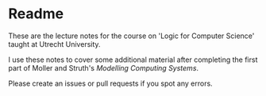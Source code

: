 
# Readme

These are the lecture notes for the course on 'Logic for Computer
Science' taught at Utrecht University.

I use these notes to cover some additional material after completing
the first part of Moller and Struth's *Modelling Computing Systems*.

Please create an issues or pull requests if you spot any errors.
